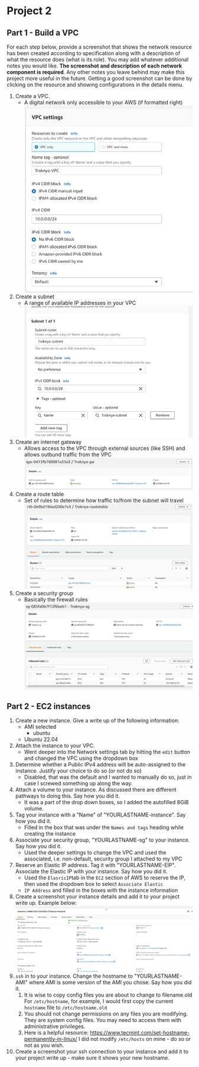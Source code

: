 # Project 2


## Part 1 - Build a VPC

For each step below, provide a screenshot that shows the network resource has been created according to specification along with a description of what the resource does (what is its role). You may add whatever additional notes you would like. **The screenshot and description of each network component is required**. Any other notes you leave behind may make this project more useful in the future. Getting a good screenshot can be done by clicking on the resource and showing configurations in the details menu.

1. Create a VPC.
   - A digital network only accessible to your AWS (if formatted right)
   ![VPC](Project2/images/VPCcreation.png)
2. Create a subnet
   - A range of available IP addresses in your VPC
   ![Subnet](Project2/images/Subnetcreation.png)
3. Create an internet gateway
   - Allows access to the VPC through external sources (like SSH) and allows outbund traffic from the VPC
   ![Internet Gateway](Project2/images/gatewaycreation.png)
4. Create a route table
   - Set of rules to determine how traffic to/from the subnet will travel
   ![Route Table](Project2/images/routetablecreation.png)
5. Create a security group
   - Basically the firewall rules
   ![Security Groups](Project2/images/securitygroupcreation.png)

## Part 2 - EC2 instances

1. Create a new instance. Give a write up of the following information:
   - AMI selected
     - ubuntu
   - Ubuntu 22.04
2. Attach the instance to your VPC. 
   - Went deeper into the Network settings tab by hitting the `edit` button and changed the VPC using the dropdown box
3. Determine whether a Public IPv4 address will be auto-assigned to the instance. Justify your choice to do so (or not do so)
   - Disabled, that was the default and I wanted to manually do so, just in case I screwed something up along the way.
4. Attach a volume to your instance. As discussed there are different pathways to doing this. Say how you did it.
   - It was a part of the drop down boxes, so I added the autofilled 8GiB volume.
5. Tag your instance with a "Name" of "YOURLASTNAME-instance". Say how you did it.
   - Filled in the box that was under the `Names and tags` heading while creating the instance
6. Associate your security group, "YOURLASTNAME-sg" to your instance. Say how you did it.
   - Used the deeper settings to change the VPC and used the associated, i.e. non-default, security group I attached to my VPC
8. Reserve an Elastic IP address. Tag it with "YOURLASTNAME-EIP". Associate the Elastic IP with your instance. Say how you did it.
   - Used the `ElasricIP`tab in the `EC2` section of AWS to reserve the IP, then used the dropdown box to select `Associate Elastic` 
   - `IP Address` and filled in the boxes with the instance information
10. Create a screenshot your instance details and add it to your project write up. Example below:
   ![instance details](Project2/images/InstanceCreation.png)
9. `ssh` in to your instance. Change the hostname to "YOURLASTNAME-AMI" where AMI is some version of the AMI you chose. Say how you did it.
   1. It is wise to copy config files you are about to change to filename.old For `/etc/hostname`, for example, I would first copy the current `hostname` file to `/etc/hostname.old`
   2. You should not change permissions on any files you are modifying. They are system config files. You may need to access them with administrative privileges.
   3. Here is a helpful resource: https://www.tecmint.com/set-hostname-permanently-in-linux/ I did not modify `/etc/hosts` on mine - do so or not as you wish.
10. Create a screenshot your ssh connection to your instance and add it to your project write up - make sure it shows your new hostname.
